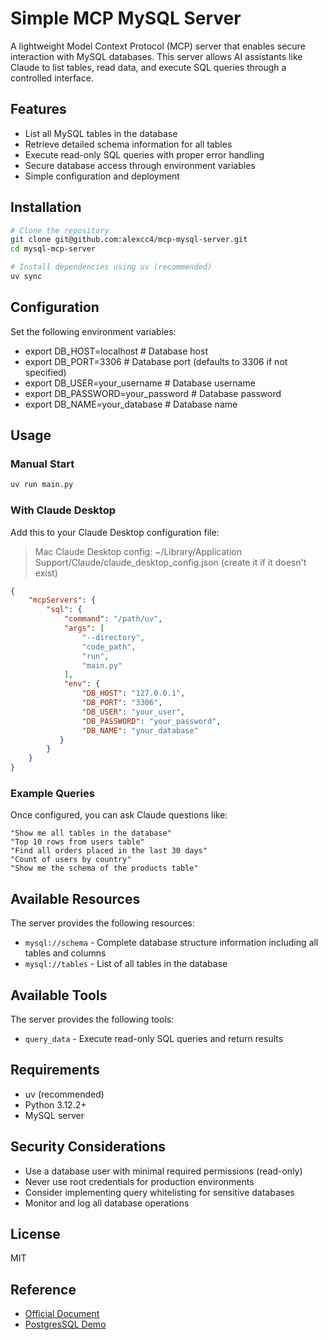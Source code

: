 # Simple MCP MySQL Server

A lightweight Model Context Protocol (MCP) server that enables secure interaction with MySQL databases. This server allows AI assistants like Claude to list tables, read data, and execute SQL queries through a controlled interface.

## Features

* List all MySQL tables in the database
* Retrieve detailed schema information for all tables
* Execute read-only SQL queries with proper error handling
* Secure database access through environment variables
* Simple configuration and deployment

## Installation

```bash
# Clone the repository
git clone git@github.com:alexcc4/mcp-mysql-server.git
cd mysql-mcp-server

# Install dependencies using uv (recommended)
uv sync

```

## Configuration

Set the following environment variables:
- export DB_HOST=localhost # Database host
- export DB_PORT=3306 # Database port (defaults to 3306 if not specified)
- export DB_USER=your_username # Database username
- export DB_PASSWORD=your_password # Database password
- export DB_NAME=your_database # Database name


## Usage

### Manual Start

```bash
uv run main.py
```

### With Claude Desktop

Add this to your Claude Desktop configuration file:

> Mac Claude Desktop config: ~/Library/Application Support/Claude/claude_desktop_config.json (create it if it doesn't exist)

```json
{
    "mcpServers": {
        "sql": {
            "command": "/path/uv",
            "args": [
                "--directory",
                "code_path",
                "run",
                "main.py"
            ],
            "env": {
                "DB_HOST": "127.0.0.1",
                "DB_PORT": "3306",
                "DB_USER": "your_user",
                "DB_PASSWORD": "your_password",
                "DB_NAME": "your_database"
           }
        }
    }
}
```

### Example Queries

Once configured, you can ask Claude questions like:
```
"Show me all tables in the database"
"Top 10 rows from users table"
"Find all orders placed in the last 30 days"
"Count of users by country"
"Show me the schema of the products table"
```

## Available Resources

The server provides the following resources:

* `mysql://schema` - Complete database structure information including all tables and columns
* `mysql://tables` - List of all tables in the database

## Available Tools

The server provides the following tools:

* `query_data` - Execute read-only SQL queries and return results

## Requirements

- uv (recommended)
- Python 3.12.2+
- MySQL server

## Security Considerations

* Use a database user with minimal required permissions (read-only)
* Never use root credentials for production environments
* Consider implementing query whitelisting for sensitive databases
* Monitor and log all database operations

## License

MIT

## Reference

- [Official Document](https://modelcontextprotocol.io/introduction)
- [PostgresSQL Demo](https://github.com/modelcontextprotocol/servers/tree/main/src/postgres)
